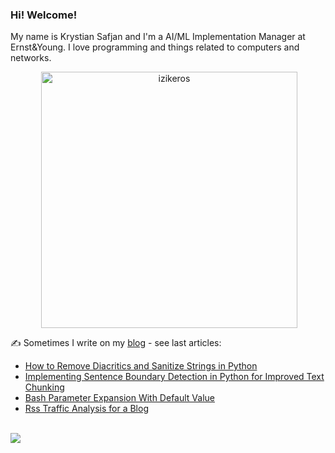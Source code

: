 ### Hi! Welcome!

<!-- INTRO -->
<p>My name is Krystian Safjan and I'm a AI/ML Implementation Manager at Ernst&Young. I love programming and things related to computers and networks.</p>

<!-- TECHNOLOGIES AND STATS -->
<center>
<!-- <p><img align="left" src="https://github-readme-stats.vercel.app/api/top-langs?username=izikeros&show_icons=true&locale=en&layout=compact" alt="izikeros" /></p> -->

<p>&nbsp;<img align="center" src="https://github-readme-stats.vercel.app/api?username=izikeros&count_private=true&show_icons=true" alt="izikeros" width="410" /></p>
</center>

<!-- MY WRITINGS -->
✍️ Sometimes I write on my [blog](http://safjan.com) - see last articles:
<!-- BLOG-POST-LIST:START -->
- [How to Remove Diacritics and Sanitize Strings in Python](https://www.safjan.com/how-to-remove-diacritics-and-sanitize-strings-in-python/)
- [Implementing Sentence Boundary Detection in Python for Improved Text Chunking](https://www.safjan.com/implementing-sentence-boundary-detection-in-python-for-improved-text-chunkin/)
- [Bash Parameter Expansion With Default Value](https://www.safjan.com/bash-parameter-expansion-with-default-value/)
- [Rss Traffic Analysis for a Blog](https://www.safjan.com/rss-traffic-analysis-for-a-blog/)
<!-- BLOG-POST-LIST:END -->

<!-- TROPHY -->
<br />
<img src="https://github-profile-trophy.vercel.app/?username=izikeros&theme=nord&no-frame=true&margin-w=10&column=7" />
